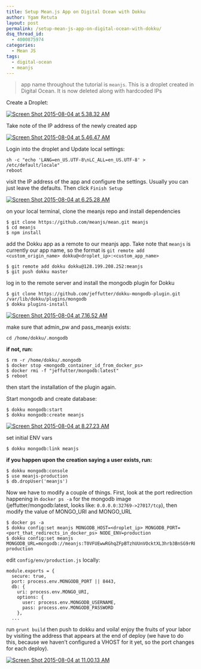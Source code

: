 ```yaml
---
title: Setup Mean.js App on Digital Ocean with Dokku
author: Ygam Retuta
layout: post
permalink: /setup-mean-js-app-on-digital-ocean-with-dokku/
dsq_thread_id:
  - 4000875974
categories:
  - Mean JS
tags:
  - digital-ocean
  - meanjs
---
```

> app name throughout the tutorial is `meanjs`. This is a droplet created in Digital Ocean. It is now deleted along with hardcoded IPs

Create a Droplet:

[<img src="http://res.cloudinary.com/myph/image/upload/v1439381576/blog/Screen-Shot-2015-08-04-at-5.38.32-AM.png" alt="Screen Shot 2015-08-04 at 5.38.32 AM"/>][2]


<div class="clearfix">
</div>

Take note of the IP address of the newly created app

[<img src="http://res.cloudinary.com/myph/image/upload/v1439381575/blog/Screen-Shot-2015-08-04-at-5.46.47-AM.png" alt="Screen Shot 2015-08-04 at 5.46.47 AM"/>][4]

Login into the droplet and Update local settings:

    sh -c "echo 'LANG=en_US.UTF-8\nLC_ALL=en_US.UTF-8' > /etc/default/locale"
    reboot
    

visit the IP address of the app and configure the settings. Usually you can just leave the defaults. Then click `Finish Setup`

[<img src="http://res.cloudinary.com/myph/image/upload/v1439381588/blog/Screen-Shot-2015-08-04-at-6.25.28-AM.png" alt="Screen Shot 2015-08-04 at 6.25.28 AM"/>][5]

on your local terminal, clone the meanjs repo and install dependencies

    $ git clone https://github.com/meanjs/mean.git meanjs
    $ cd meanjs
    $ npm install
    

add the Dokku app as a remote to our meanjs app. Take note that `meanjs` is currently our app name, so the format is `git remote add <custom_origin_name> dokku@<droplet_ip>:<custom_app_name>`

    $ git remote add dokku dokku@128.199.208.252:meanjs
    $ git push dokku master
    

log in to the remote server and install the mongodb plugin for Dokku

    $ git clone https://github.com/jeffutter/dokku-mongodb-plugin.git /var/lib/dokku/plugins/mongodb 
    $ dokku plugins-install
    

[<img src="http://res.cloudinary.com/myph/image/upload/v1439381580/blog/Screen-Shot-2015-08-04-at-7.16.52-AM.png" alt="Screen Shot 2015-08-04 at 7.16.52 AM" />][6]

make sure that admin\_pw and pass\_meanjs exists:

    cd /home/dokku/.mongodb
    

**if not, run:**

    $ rm -r /home/dokku/.mongodb
    $ docker stop <mongodb_container_id_from_docker_ps>
    $ docker rmi -f "jeffutter/mongodb:latest"
    $ reboot
    

then start the installation of the plugin again.

Start mongodb and create database:

    $ dokku mongodb:start
    $ dokku mongodb:create meanjs
    

[<img src="http://res.cloudinary.com/myph/image/upload/v1439381579/blog/Screen-Shot-2015-08-04-at-8.27.23-AM.png" alt="Screen Shot 2015-08-04 at 8.27.23 AM"/>][7]

set initial ENV vars

    $ dokku mongodb:link meanjs
    

**if you happen upon the creation saying a user exists, run:**

    $ dokku mongodb:console
    $ use meanjs-production
    $ db.dropUser('meanjs')
    

Now we have to modify a couple of things. First, look at the port redirection happening in `docker ps -a` for the mongodb image (jeffutter/mongodb:latest, looks like: `0.0.0.0:32769->27017/tcp`), then modify the value of MONGO\_URI and MONGO\_URL

    $ docker ps -a
    $ dokku config:set meanjs MONGODB_HOST=<droplet_ip> MONGODB_PORT=<port_that_redirects_in_docker_ps> NODE_ENV=production
    $ dokku config:set meanjs MONGODB_URL=mongodb://meanjs:T0VFUEwwRGhqZFpBTzhUUnVOcktXL3hrb3BnSG9rREJQeXhmS3lIWWEvUT0K@128.199.145.21:32769/meanjs-production
    

edit `config/env/production.js` locally:

    module.exports = {
      secure: true,
      port: process.env.MONGODB_PORT || 8443,
      db: {
        uri: process.env.MONGO_URI,
        options: {
          user: process.env.MONGODB_USERNAME,
          pass: process.env.MONGODB_PASSWORD
        },
      ...
    

run `grunt build` then push to dokku and voila! enjoy the fruits of your labor by visiting the address that appears at the end of deploy (we have to do this, because we haven&#8217;t configured a VHOST for it yet, so the port changes for each deploy).

[<img src="http://res.cloudinary.com/myph/image/upload/v1439381586/blog/Screen-Shot-2015-08-04-at-11.00.13-AM.png" alt="Screen Shot 2015-08-04 at 11.00.13 AM"/>][8]

 [2]: http://res.cloudinary.com/myph/image/upload/v1439381576/blog/Screen-Shot-2015-08-04-at-5.38.32-AM.png
 [4]: http://res.cloudinary.com/myph/image/upload/v1439381575/blog/Screen-Shot-2015-08-04-at-5.46.47-AM.png
 [5]: http://res.cloudinary.com/myph/image/upload/v1439381588/blog/Screen-Shot-2015-08-04-at-6.25.28-AM.png
 [6]: http://res.cloudinary.com/myph/image/upload/v1439381580/blog/Screen-Shot-2015-08-04-at-7.16.52-AM.png
 [7]: http://res.cloudinary.com/myph/image/upload/v1439381579/blog/Screen-Shot-2015-08-04-at-8.27.23-AM.png
 [8]: http://res.cloudinary.com/myph/image/upload/v1439381586/blog/Screen-Shot-2015-08-04-at-11.00.13-AM.png